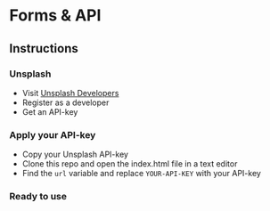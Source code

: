 # Forms & API

## Instructions

### Unsplash

- Visit [Unsplash Developers](https://unsplash.com/developers)
- Register as a developer
- Get an API-key

### Apply your API-key

- Copy your Unsplash API-key
- Clone this repo and open the index.html file in a text editor
- Find the `url` variable and replace `YOUR-API-KEY` with your API-key

### Ready to use
